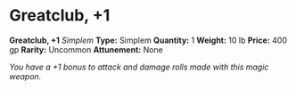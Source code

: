 # Greatclub, +1

**Greatclub, +1**
_Simplem_
**Type:** Simplem
**Quantity:** 1
**Weight:** 10 lb
**Price:** 400 gp
**Rarity:** Uncommon
**Attunement:** None

*You have a +1 bonus to attack and damage rolls made with this magic weapon.*